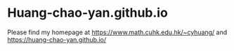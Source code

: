 # Huang-chao-yan.github.io
Please find my homepage at https://www.math.cuhk.edu.hk/~cyhuang/ and https://huang-chao-yan.github.io/
